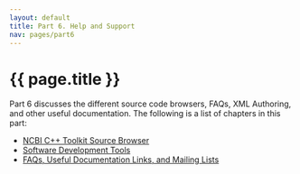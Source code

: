 ```yaml
---
layout: default
title: Part 6. Help and Support
nav: pages/part6
---
```



{{ page.title }}
=======================================

Part 6 discusses the different source code browsers, FAQs, XML Authoring, and other useful documentation. The following is a list of chapters in this part:

-   [NCBI C++ Toolkit Source Browser](ch_browse.html)
-   [Software Development Tools](ch_devtools.html)
-   [FAQs, Useful Documentation Links, and Mailing Lists](ch_faq.html)


